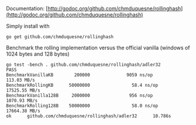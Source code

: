 Documentation: [http://godoc.org/github.com/chmduquesne/rollinghash](http://godoc.org/github.com/chmduquesne/rollinghash)

Simply install with

    go get github.com/chmduquesne/rollinghash

Benchmark the rolling implementation versus the official vanilla (windows of 1024 bytes and 128 bytes)

    go test -bench . github.com/chmduquesne/rollinghash/adler32
    PASS
    BenchmarkVanillaKB        200000              9059 ns/op         113.03 MB/s
    BenchmarkRollingKB      50000000                58.4 ns/op      17525.55 MB/s
    BenchmarkVanilla128B     2000000               956 ns/op        1070.93 MB/s
    BenchmarkRolling128B    50000000                58.0 ns/op      17664.38 MB/s
    ok      github.com/chmduquesne/rollinghash/adler32      10.786s
